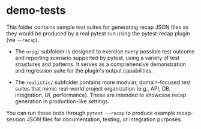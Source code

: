 # demo-tests

This folder contains sample test suites for generating recap JSON files as they would be produced by a real pytest run using the pytest-recap plugin (via `--recap`).

- The `orig/` subfolder is designed to exercise every possible test outcome and reporting scenario supported by pytest, using a variety of test structures and patterns. It serves as a comprehensive demonstration and regression suite for the plugin's output capabilities.

- The `realistic/` subfolder contains more modular, domain-focused test suites that mimic real-world project organization (e.g., API, DB, integration, UI, performance). These are intended to showcase recap generation in production-like settings.

You can run these tests through `pytest --recap` to produce example recap-session JSON files for documentation, testing, or integration purposes.
